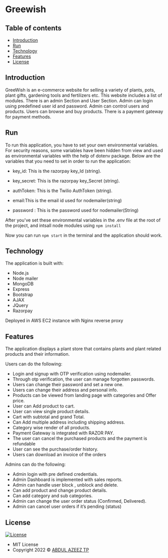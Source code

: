 # Greewish

## Table of contents

- [Introduction](#introduction)
- [Run](#run)
- [Technology](#technology)
- [Features](#features)
- [License](#license)

## Introduction

 GreeWish is an e-commerce website for selling a variety of plants, pots, plant gifts, gardening tools and fertilizers etc. This website includes a list of modules. There is an admin Section and User Section. Admin can login using predefined user id and password. Admin can control users and products. Users can browse and buy products. There is a payment gateway for payment methods.

## Run

To run this application, you have to set your own environmental variables. For security reasons, some variables have been hidden from view and used as environmental variables with the help of dotenv package. Below are the variables that you need to set in order to run the application:

- key_id:     This is the razorpay key_Id (string).

- key_secret:  This is the razorpay key_Secret (string).

- authToken: This is the Twilio AuthToken (string).

- email:This is the email id used for nodemailer(string)

- password : This is the password used for nodemailer(String)


After you've set these environmental variables in the .env file at the root of the project, and intsall node modules using  `npm install`

Now you can run `npm start` in the terminal and the application should work.

## Technology

The application is built with:

- Node.js 
- Node mailer
- MongoDB
- Express 
- Bootstrap 
- AJAX
- JQuery
- Razorpay

Deployed in AWS EC2 instance with Nginx reverse proxy

## Features

The application displays a plant store that contains plants and plant related products and their information.

Users can do the following:

- Login and signup with OTP verification using nodemailer.
- Through otp verification, the user can manage forgotten passwords.
- Users can change their password and set a new one.
- Users can change their address and personal info.
- Products can be viewed from landing page with categories and Offer price.
- User can Add product to cart.
- User can view single product details.
- Cart with subtotal and grand Total.
- Can Add multiple address including shipping address.
- Category wise render of all products.
- Payment Gateway is integrated with RAZOR PAY.
- The user can cancel the purchased products and the payment is refundable
- User can see the purchase/order history.
- Users can download an invoice of the orders

Admins can do the following:

- Admin login with pre defined credentials.
- Admin Dashboard is implemented with sales reports.
- Admin can handle user block , unblock and delete.
- Can add product and change product details.
- Can add category and sub categories.
- Admin can change the user order status (Confirmed, Delivered).
-  Admin can cancel user orders if it’s pending (status)



## License

[![License](https://img.shields.io/:License-MIT-blue.svg?style=flat-square)](http://badges.mit-license.org)

- MIT License
- Copyright 2022 © [ABDUL AZEEZ TP](https://github.com/AbdulAzeez002)
